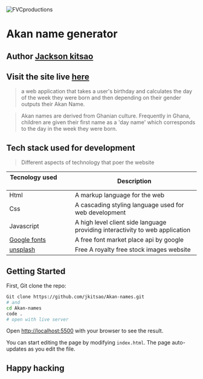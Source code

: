 <img src="https://avatars1.githubusercontent.com/u/4284691?v=3&s=200" title="FVCproductions" alt="FVCproductions">



<!-- ***Author :: Jackson kitsao*** -->

# Akan name generator

## Author [Jackson kitsao](https://github.com/jkitsao)

## Visit the site live [here](https://jkitsao.github.io/Akan-names/)

> a web application that takes a user's birthday and calculates the day of the week they were born and then depending on their gender outputs their Akan Name. 

> Akan names are derived from Ghanian culture. Frequently in Ghana, children are given their first name as a 'day name' which corresponds to the day in the week they were born.

## Tech stack used for development

> Different aspects of technology that poer the website

| Tecnology used&nbsp; &nbsp; &nbsp; &nbsp; &nbsp; &nbsp; &nbsp; &nbsp; &nbsp; &nbsp; &nbsp; &nbsp; &nbsp; &nbsp; | Description                                                        |
| -------------------------------------------------------------------------------------------------------- | ------------------------------------------------------------------ |
| Html                                                           | A markup language for the web                                 |
| Css                                                         | A cascading styling language used for web development             |
| Javascript                                                 | A high level client side language providing interactivity to web application                        |
| [Google fonts](www.googlefontsapi.com)                                                                  | A free font market place api by google   |
| [unsplash](www.unsplash.com)                                               | Free A royalty free stock images website      |
    
## Getting Started

First, Git clone the repo:

```bash
Git clone https://github.com/jkitsao/Akan-names.git
# and
cd Akan-names
code .
# open with live server
```


Open [http://localhost:5500](http://localhost:5500) with your browser to see the result.

You can start editing the page by modifying `index.html`. The page auto-updates as you edit the file.

## Happy hacking

